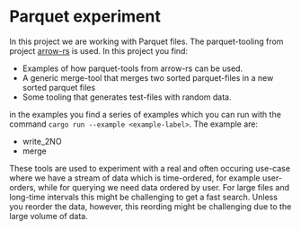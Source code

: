 # Parquet experiment

In this project we are working with Parquet files. The parquet-tooling from project [arrow-rs](https://github.com/apache/arrow-rs) is used. In this project you find:
* Examples of how parquet-tools from arrow-rs can be used.
* A generic merge-tool that merges two sorted parquet-files in a new sorted parquet files
* Some tooling that generates test-files with random data.

in the examples you find a series of examples which you can run with the command `cargo run --example <example-label>`. The example are:
* write_2NO
* merge


These tools are used to experiment with a real and often occuring use-case where we have a stream of data which is time-ordered, for example user-orders, while for querying we need data ordered by user. For large files and long-time intervals this might be challenging to get a fast search. Unless you reorder the data, however, this reording might be challenging due to the large volume of data.
